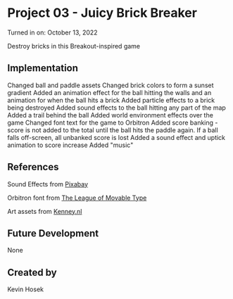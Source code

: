 # Project 03 - Juicy Brick Breaker
Turned in on: October 13, 2022

Destroy bricks in this Breakout-inspired game

## Implementation
Changed ball and paddle assets
Changed brick colors to form a sunset gradient
Added an animation effect for the ball hitting the walls and an animation for when the ball hits a brick
Added particle effects to a brick being destroyed
Added sound effects to the ball hitting any part of the map
Added a trail behind the ball
Added world environment effects over the game
Changed font text for the game to Orbitron
Added score banking - score is not added to the total until the ball hits the paddle again. If a ball falls off-screen, all unbanked score is lost
Added a sound effect and uptick animation to score increase
Added "music"

## References
Sound Effects from <a href="https://pixabay.com/?utm_source=link-attribution&amp;utm_medium=referral&amp;utm_campaign=music&amp;utm_content=87313">Pixabay</a>

Orbitron font from <a href=https://www.theleagueofmoveabletype.com/orbitron>The League of Movable Type</a>

Art assets from <a href=https://kenney.nl/>Kenney.nl</a>

## Future Development
None

## Created by
Kevin Hosek

